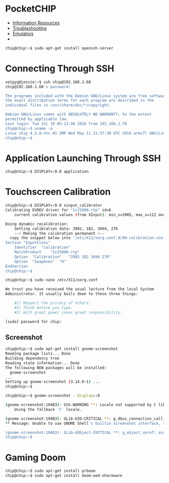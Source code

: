 # PocketCHIP

- [Information Resources](https://bbs.nextthing.co/t/information-resources/3382)
- [Troubleshooting](http://www.chip-community.org/index.php/Troubleshooting)
- [Emulators](https://bbs.nextthing.co/t/emulators-on-pocketchip-my-tests/5687)
- [](https://www.hackster.io/glowascii/c-h-i-p-projects-to-start-with-7a8485?ref=part&ref_id=16248&offset=7)

```sh
chip@chip:~$ sudo apt-get install openssh-server
```

# Connecting Through SSH

```sh
xe1gyq@jessie:~$ ssh chip@192.168.1.68
chip@192.168.1.68's password: 

The programs included with the Debian GNU/Linux system are free software;
the exact distribution terms for each program are described in the
individual files in /usr/share/doc/*/copyright.

Debian GNU/Linux comes with ABSOLUTELY NO WARRANTY, to the extent
permitted by applicable law.
Last login: Tue Jul 19 05:13:48 2016 from 192.168.1.70
chip@chip:~$ uname -a
Linux chip 4.3.0-ntc #1 SMP Wed May 11 21:57:30 UTC 2016 armv7l GNU/Linux
chip@chip:~$ 
```

# Application Launching Through SSH

```sh
chip@chip:~$ DISPLAY=:0.0 application
```

# Touchscreen Calibration

```sh
chip@chip:~$ DISPLAY=:0.0 xinput_calibrator
Calibrating EVDEV driver for "1c25000.rtp" id=6
	current calibration values (from XInput): min_x=3965, max_x=112 and min_y=3776, max_y=227

Doing dynamic recalibration:
	Setting calibration data: 3992, 182, 3694, 276
	--> Making the calibration permanent <--
  copy the snippet below into '/etc/X11/xorg.conf.d/99-calibration.conf' (/usr/share/X11/xorg.conf.d/ in some distro's)
Section "InputClass"
	Identifier	"calibration"
	MatchProduct	"1c25000.rtp"
	Option	"Calibration"	"3992 182 3694 276"
	Option	"SwapAxes"	"0"
EndSection
chip@chip:~$ 
```

```sh
chip@chip:~$ sudo nano /etc/X11/xorg.conf

We trust you have received the usual lecture from the local System
Administrator. It usually boils down to these three things:

    #1) Respect the privacy of others.
    #2) Think before you type.
    #3) With great power comes great responsibility.

[sudo] password for chip: 
```

## Screenshot

```sh
chip@chip:~$ sudo apt-get install gnome-screenshot             
Reading package lists... Done
Building dependency tree       
Reading state information... Done
The following NEW packages will be installed:
  gnome-screenshot
...
Setting up gnome-screenshot (3.14.0-1) ...
chip@chip:~$ 
```

```sh
chip@chip:~$ gnome-screenshot --display=:0

(gnome-screenshot:19483): Gtk-WARNING **: Locale not supported by C library.
	Using the fallback 'C' locale.

(gnome-screenshot:19483): GLib-GIO-CRITICAL **: g_dbus_connection_call_sync_internal: assertion 'G_IS_DBUS_CONNECTION (connection)' failed
** Message: Unable to use GNOME Shell's builtin screenshot interface, resorting to fallback X11.

(gnome-screenshot:19483): GLib-GObject-CRITICAL **: g_object_unref: assertion 'G_IS_OBJECT (object)' failed
chip@chip:~$ 
```

# Gaming Doom

```sh
chip@chip:~$ sudo apt-get install prboom
chip@chip:~$ sudo apt-get install doom-wad-shareware
```